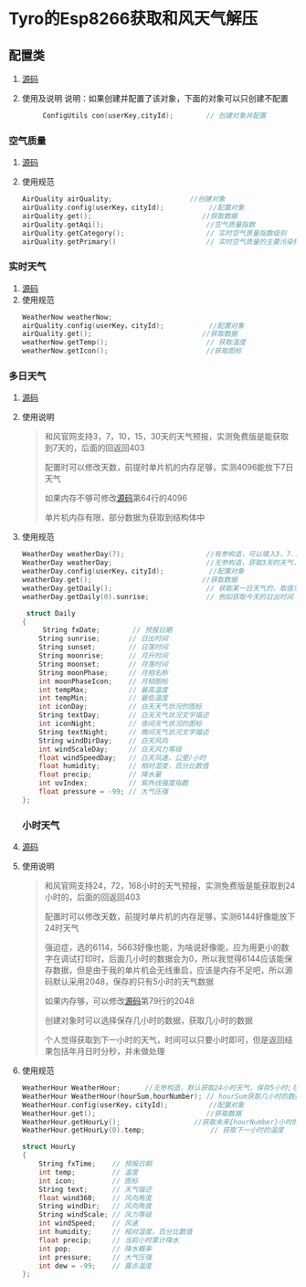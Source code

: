 # Tyro的Esp8266获取和风天气解压

## 配置类

1. [源码](./src/ConfigUtils.h)
2. 使用及说明
    说明：如果创建并配置了该对象，下面的对象可以只创建不配置
   
   ```c++
        ConfigUtils con(userKey,cityId); 		// 创建对象并配置
   ```

### 空气质量

1. [源码](./src/AirQuality.h)

2. 使用规范

   ```c++
   AirQuality airQuality;  	                //创建对象
   airQuality.config(userKey，cityId);         	//配置对象
   airQuality.get();						   //获取数据
   airQuality.getAqi();                         //空气质量指数
   airQuality.getCategory();            		// 实时空气质量指数级别
   airQuality.getPrimary()                  	// 实时空气质量的主要污染物，空气质量为优时，返回值为NA
   ```

### 实时天气

1. [源码](./src/WeatherNow.h)
2. 使用规范
   ```c++
   WeatherNow weatherNow;
   airQuality.config(userKey，cityId);         	//配置对象
   airQuality.get();						   //获取数据
   weatherNow.getTemp(); 						// 获取温度
   weatherNow.getIcon(); 						//获取图标
   ```

### 多日天气

1. [源码](./src/WeatherDay.h)

2. 使用说明
   
   > 和风官网支持3，7，10，15，30天的天气预报，实测免费版是能获取到7天的，后面的回返回403
   >
   > 配置时可以修改天数，前提时单片机的内存足够，实测4096能放下7日天气
   >
   > 如果内存不够可修改[源码](./src/WeatherDay.cpp)第64行的4096
   >
   > 单片机内存有限，部分数据为获取到结构体中
   
3. 使用规范

   ```c++
   WeatherDay weatherDay(7);					//有参构造，可以填入3，7...,与下一行二选一
   WeatherDay weatherDay;						//无参构造，获取3天的天气，与上一行二选一
   weatherDay.config(userKey，cityId);         	//配置对象
   weatherDay.get();						   //获取数据
   weatherDay.getDaily();                       // 获取某一日天气的，取值范围0，构造函数的取值-1，默认为1明天，返回类型如下
   weatherDay.getDaily(0).sunrise;				// 例如获取今天的日出时间
   ```
   ```C++
    struct Daily
   {
    	String fxDate;        // 预报日期
       String sunrise;       // 日出时间
       String sunset;        // 日落时间
       String moonrise;      // 月升时间
       String moonset;       // 月落时间
       String moonPhase;     // 月相名称
       int moonPhaseIcon;    // 月相图标
       int tempMax;          // 最高温度
       int tempMin;          // 最低温度
       int iconDay;          // 白天天气状况的图标
       String textDay;       // 白天天气状况文字描述
       int iconNight;        // 夜间天气状况的图标
       String textNight;     // 晚间天气状况文字描述
       String windDirDay;    // 白天风向
       int windScaleDay;     // 白天风力等级
       float windSpeedDay;   // 白天风速，公里/小时
       float humidity;       // 相对湿度，百分比数值
       float precip;         // 降水量
       int uvIndex;          // 紫外线强度指数
       float pressure = -99; // 大气压强
   };
   ```
   ### 小时天气
   
1. [源码](./src/WeatherHour.h)
   
2. 使用说明
   
   > 和风官网支持24，72，168小时的天气预报，实测免费版是能获取到24小时的，后面的回返回403
      >
      > 配置时可以修改天数，前提时单片机的内存足够，实测6144好像能放下24时天气
      >
      > 强迫症，选的6114，5663好像也能，为啥说好像能，应为用更小的数字在调试打印时，后面几小时的数据会为0，所以我觉得6144应该能保存数据，但是由于我的单片机会无线重启，应该是内存不足吧，所以源码默认采用2048，保存的只有5小时的天气数据
      >
      > 如果内存够，可以修改[源码](./src/WeatherHour.cpp)第79行的2048
      >
      > 创建对象时可以选择保存几小时的数据，获取几小时的数据
      >
   > 个人觉得获取到下一小时的天气，时间可以只要小时即可，但是返回结果包括年月日时分秒，并未做处理
   
3. 使用规范
   
      ```C++
      WeatherHour WeatherHour;		//无参构造，默认获取24小时天气，保存5小时;与下一行二选一
   WeatherHour WeatherHour(hourSum,hourNumber); // hourSum获取几小时的数据，官方的24，72，168;hourNumber为保存几小时的数据，输入的值应当小于等于hourSum，否则取hourSum;当输入hourSum不是官方提供的几个数据时，将获取24小时，保存5小时数据;与上一行二选一
   WeatherHour.config(userKey，cityId);        	//配置对象
      WeatherHour.get();						   //获取数据
      WeatherHour.getHourLy();					//获取未来{hourNumber}小时的天气数据，默认为0下一小时，返回如下
      WeatherHour.getHourLy(0).temp;	 			// 获取下一小时的温度
      ```
      
      ```c++
      struct HourLy
      {
          String fxTime;    // 预报日期
          int temp;         // 温度
          int icon;         // 图标
          String text;      // 天气描述
          float wind360;    // 风向角度
          String windDir;   // 风向角度
          String windScale; // 风力等级
          int windSpeed;    // 风速
          int humidity;     // 相对湿度，百分比数值
          float precip;     // 当前小时累计降水
          int pop;          // 降水概率
          int pressure;     // 大气压强
          int dew = -99;    // 露点温度
      };
      ```
      
      


